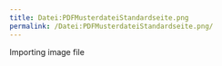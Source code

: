 ```yaml
---
title: Datei:PDFMusterdateiStandardseite.png
permalink: /Datei:PDFMusterdateiStandardseite.png/
---
```


Importing image file